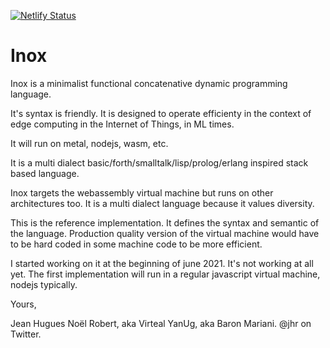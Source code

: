 [![Netlify Status](https://api.netlify.com/api/v1/badges/d4d3fa7e-d9ff-407e-b750-9c41e038c006/deploy-status)](https://app.netlify.com/sites/inox/deploys)



# Inox

Inox is a minimalist functional concatenative dynamic programming language.

It's syntax is friendly. It is designed to operate efficienty in the context of edge computing in the Internet of Things, in ML times.

It will run on metal, nodejs, wasm, etc.

It is a multi dialect basic/forth/smalltalk/lisp/prolog/erlang inspired stack based language.

Inox targets the webassembly virtual machine but runs on other architectures too. It is a multi dialect language because it values diversity.

This is the reference implementation. It defines the syntax and semantic of the language. Production quality version of the virtual machine would
have to be hard coded in some machine code to be more efficient.

I started working on it at the beginning of june 2021. It's not working at all yet. The first implementation will run in a regular javascript virtual machine, nodejs typically.

Yours,

   Jean Hugues Noël Robert, aka Virteal YanUg, aka Baron Mariani. @jhr on Twitter.
   
